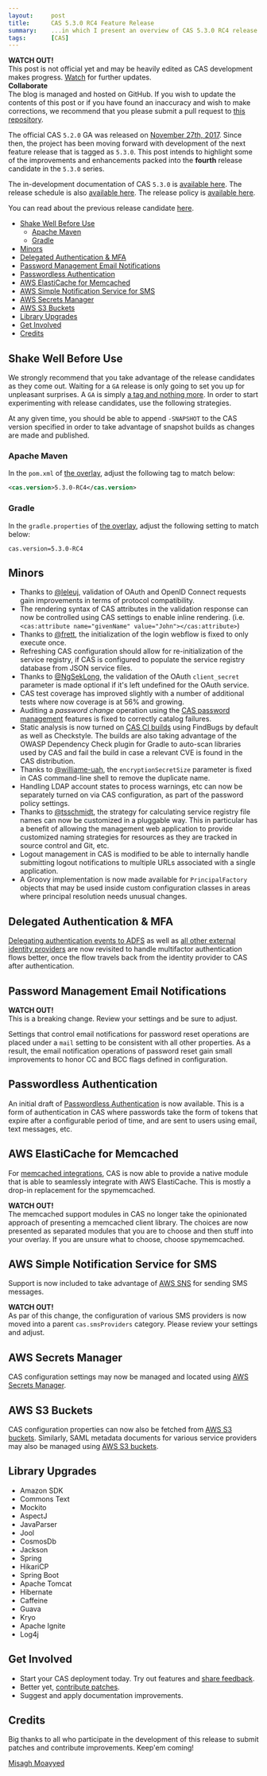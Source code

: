 ```yaml
---
layout:     post
title:      CAS 5.3.0 RC4 Feature Release
summary:    ...in which I present an overview of CAS 5.3.0 RC4 release.
tags:       [CAS]
---
```


<div class="alert alert-danger">
  <strong>WATCH OUT!</strong><br/>This post is not official yet and may be heavily edited as CAS development makes progress. <a href="https://apereo.github.io/feed.xml">Watch</a> for further updates.
</div>

<div class="alert alert-success">
  <strong>Collaborate</strong><br/>The blog is managed and hosted on GitHub. If you wish to update the contents of this post or if you have found an inaccuracy and wish to make corrections, we recommend that you please submit a pull request to <a href="https://github.com/apereo/apereo.github.io">this repository</a>.
</div>

The official CAS `5.2.0` GA was released on [November 27th, 2017](https://github.com/apereo/cas/releases/tag/v5.2.0). Since then,
the project has been moving forward with development of the next feature release
that is tagged as `5.3.0`. This post intends to highlight some of the improvements
and enhancements packed into the **fourth** release candidate in the `5.3.0` series.

The in-development documentation of CAS `5.3.0` is [available here](https://apereo.github.io/cas/development/).
The release schedule is also [available here](https://github.com/apereo/cas/milestones). The release policy
is [available here](https://apereo.github.io/cas/developer/Release-Policy.html).

You can read about the previous release candidate [here](https://apereo.github.io/2018/03/30/530rc3-release/).

<!-- TOC -->

- [Shake Well Before Use](#shake-well-before-use)
    - [Apache Maven](#apache-maven)
    - [Gradle](#gradle)
- [Minors](#minors)
- [Delegated Authentication & MFA](#delegated-authentication-&-mfa)
- [Password Management Email Notifications](#password-management-email-notifications)
- [Passwordless Authentication](#passwordless-authentication)
- [AWS ElastiCache for Memcached](#aws-elasticache-for-memcached)
- [AWS Simple Notification Service for SMS](#aws-simple-notification-service-for-sms)
- [AWS Secrets Manager](#aws-secrets-manager)
- [AWS S3 Buckets](#aws-s3-buckets)
- [Library Upgrades](#library-upgrades)
- [Get Involved](#get-involved)
- [Credits](#credits)

<!-- /TOC -->

## Shake Well Before Use

We strongly recommend that you take advantage of the release candidates as they come out. Waiting for a `GA` release is only going to set you up for unpleasant surprises. A `GA` is simply [a tag and nothing more](https://apereo.github.io/2017/03/08/the-myth-of-ga-rel/). In order to start experimenting with release candidates, use the following strategies.

At any given time, you should be able to append `-SNAPSHOT` to the CAS version specified in order to take advantage of snapshot builds as changes are made and published.

### Apache Maven

In the `pom.xml` of [the overlay](https://github.com/apereo/cas-overlay-template), adjust the following tag to match below:

```xml
<cas.version>5.3.0-RC4</cas.version>
```

### Gradle

In the `gradle.properties` of [the overlay](https://github.com/apereo/cas-gradle-overlay-template), adjust the following setting to match below:

```properties
cas.version=5.3.0-RC4
```

## Minors

- Thanks to [@leleuj](https://github.com/leleuj), validation of OAuth and OpenID Connect requests gain improvements in terms of protocol compatibility.
- The rendering syntax of CAS attributes in the validation response can now be controlled using CAS settings to enable inline rendering. (i.e. `<cas:attribute name="givenName" value="John"></cas:attribute>`)
- Thanks to [@frett](https://github.com/frett), the initialization of the login webflow is fixed to only execute once.
- Refreshing CAS configuration should allow for re-initialization of the service registry, if CAS is configured to populate the service registry database from JSON service files.
- Thanks to [@NgSekLong](https://github.com/NgSekLong), the validation of the OAuth `client_secret` parameter is made optional if it's left undefined for the OAuth service.
- CAS test coverage has improved slightly with a number of additional tests where now coverage is at 56% and growing.
- Auditing a *password change* operation using the [CAS password management](https://apereo.github.io/cas/development/installation/Password-Management.html) features is fixed to correctly catalog failures.
- Static analysis is now turned on [CAS CI builds](https://travis-ci.org/apereo/cas/builds) using FindBugs by default as well as Checkstyle. The builds are also taking advantage of the OWASP Dependency Check plugin for Gradle to auto-scan libraries used by CAS and fail the build in case a relevant CVE is found in the CAS distribution.
- Thanks to [@williame-uah](https://github.com/williame-uah), the `encryptionSecretSize` parameter is fixed in CAS command-line shell to remove the duplicate name.
- Handling LDAP account states to process warnings, etc can now be separately turned on via CAS configuration, as part of the password policy settings.
- Thanks to [@tsschmidt](https://github.com/tsschmidt), the strategy for calculating service registry file names can now be customized in a pluggable way. This in particular has a benefit of allowing the management web application to provide customized naming strategies for resources as they are tracked in source control and Git, etc.
- Logout management in CAS is modified to be able to internally handle submitting logout notifications to multiple URLs associated with a single application.
- A Groovy implementation is now made available for `PrincipalFactory` objects that may be used inside custom configuration classes in areas where principal resolution needs unusual changes.

## Delegated Authentication & MFA

[Delegating authentication events to ADFS](https://apereo.github.io/cas/development/integration/ADFS-Integration.html) as well as [all other external identity providers](https://apereo.github.io/cas/development/integration/Delegate-Authentication.html) are now revisited to handle multifactor authentication flows better, once the flow travels back from the identity provider to CAS after authentication.

## Password Management Email Notifications

<div class="alert alert-warning">
  <strong>WATCH OUT!</strong><br/>This is a breaking change. Review your settings and be sure to adjust.
</div>

Settings that control email notifications for password reset operations are placed under a `mail` setting to be consistent with all other properties. As a result, the email notification operations of password reset gain small improvements to honor CC and BCC flags defined in configuration.

## Passwordless Authentication

An initial draft of [Passwordless Authentication](https://apereo.github.io/cas/development/installation/Passwordless-Authentication.html) is now available. This is a form of authentication in CAS where passwords take the form of tokens that expire after a configurable period of time, and are sent to users using email, text messages, etc.

## AWS ElastiCache for Memcached

For [memcached integrations](https://apereo.github.io/cas/development/installation/Memcached-Ticket-Registry.html), CAS is now able to provide a native module that is able to seamlessly integrate with AWS ElastiCache. This is mostly a drop-in replacement for the spymemcached.

<div class="alert alert-warning">
  <strong>WATCH OUT!</strong><br/>The memcached support modules in CAS no longer take the opinionated approach of presenting a memcached client library. The choices are now presented as separated modules that you are to choose and then stuff into your overlay. If you are unsure what to choose, choose spymemcached.
</div>

## AWS Simple Notification Service for SMS

Support is now included to take advantage of [AWS SNS](https://apereo.github.io/cas/development/installation/SMS-Messaging-Configuration.html) for sending SMS messages.

<div class="alert alert-warning">
  <strong>WATCH OUT!</strong><br/>As par of this change, the configuration of various SMS providers is now moved into a parent <code>cas.smsProviders</code> category. Please review your settings and adjust.
</div>

## AWS Secrets Manager

CAS configuration settings may now be managed and located using [AWS Secrets Manager](https://apereo.github.io/cas/development/installation/Configuration-Server-Management.html#spring-cloud).

## AWS S3 Buckets

CAS configuration properties can now also be fetched from [AWS S3 buckets](https://apereo.github.io/cas/development/installation/Configuration-Server-Management.html#amazon-s3). Similarly, SAML metadata documents for various service providers may also be managed using [AWS S3 buckets](https://apereo.github.io/cas/development/installation/Configuring-SAML2-DynamicMetadata.html). 


## Library Upgrades

- Amazon SDK
- Commons Text
- Mockito
- AspectJ
- JavaParser
- Jool
- CosmosDb
- Jackson
- Spring
- HikariCP
- Spring Boot
- Apache Tomcat
- Hibernate
- Caffeine
- Guava
- Kryo
- Apache Ignite
- Log4j

## Get Involved

- Start your CAS deployment today. Try out features and [share feedback](https://apereo.github.io/cas/Mailing-Lists.html).
- Better yet, [contribute patches](https://apereo.github.io/cas/developer/Contributor-Guidelines.html).
- Suggest and apply documentation improvements.

## Credits

Big thanks to all who participate in the development of this release to submit patches and contribute improvements. Keep'em coming!

[Misagh Moayyed](https://twitter.com/misagh84)
